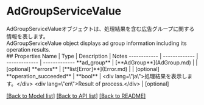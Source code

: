 # AdGroupServiceValue

<div lang=\"ja\">AdGroupServiceValueオブジェクトは、処理結果を含む広告グループに関する情報を表します。</div> <div lang=\"en\">AdGroupServiceValue object displays ad group information including its operation results.</div> 
## Properties
Name | Type | Description | Notes
------------ | ------------- | ------------- | -------------
**ad_group** | [**AdGroup**](AdGroup.md) |  | [optional] 
**errors** | [**list[Error]**](Error.md) |  | [optional] 
**operation_succeeded** | **bool** | &lt;div lang&#x3D;\&quot;ja\&quot;&gt;処理結果を表示します。&lt;/div&gt; &lt;div lang&#x3D;\&quot;en\&quot;&gt;Result of process.&lt;/div&gt;  | [optional] 

[[Back to Model list]](../README.md#documentation-for-models) [[Back to API list]](../README.md#documentation-for-api-endpoints) [[Back to README]](../README.md)


